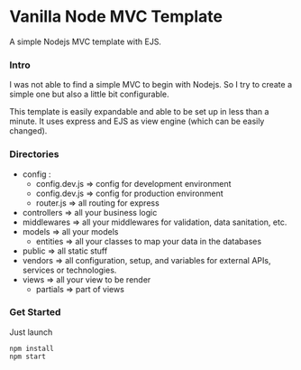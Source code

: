 # Vanilla Node MVC Template
A simple Nodejs MVC template with EJS.

### Intro
I was not able to find a simple MVC to begin with Nodejs. So I try to create a simple one but also a little bit configurable.

This template is easily expandable and able to be set up in less than a minute. It uses express and EJS as view engine (which can be easily changed).

### Directories

- config :
  - config.dev.js => config for development environment
  - config.dev.js => config for production environment
  - router.js => all routing for express
- controllers => all your business logic
- middlewares => all your middlewares for validation, data sanitation, etc.
- models => all your models
  - entities => all your classes to map your data in the databases
- public => all static stuff
- vendors => all configuration, setup, and variables for external APIs, services or technologies.
- views => all your view to be render
  - partials => part of views

### Get Started

Just launch

```
npm install
npm start
```

